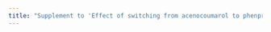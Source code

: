 ```yaml
---
title: "Supplement to 'Effect of switching from acenocoumarol to phenprocoumon on time in therapeutic range and INR variability: a cohort study'"
---
```

